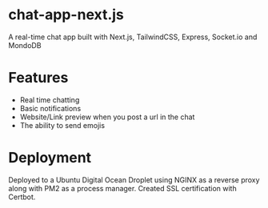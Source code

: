 # chat-app-next.js
A real-time chat app built with Next.js, TailwindCSS, Express, Socket.io and MondoDB

# Features
- Real time chatting
- Basic notifications
- Website/Link preview when you post a url in the chat
- The ability to send emojis

# Deployment
Deployed to a Ubuntu Digital Ocean Droplet using NGINX as a reverse proxy along with PM2 as a process manager. Created SSL certification with Certbot.
